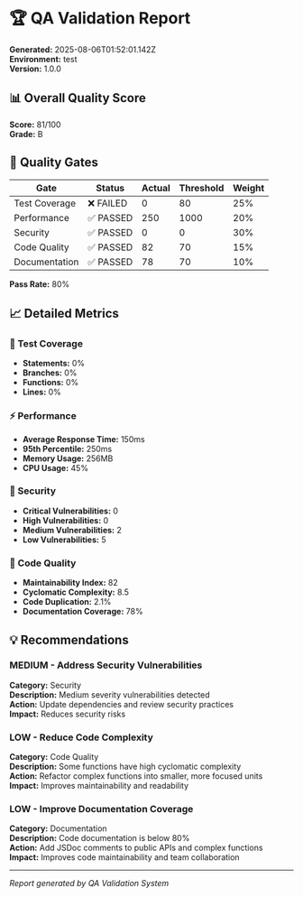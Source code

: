 # 🏆 QA Validation Report

**Generated:** 2025-08-06T01:52:01.142Z  
**Environment:** test  
**Version:** 1.0.0

## 📊 Overall Quality Score

**Score:** 81/100  
**Grade:** B

## 🚪 Quality Gates

| Gate | Status | Actual | Threshold | Weight |
|------|--------|--------|-----------|---------|
| Test Coverage | ❌ FAILED | 0 | 80 | 25% |
| Performance | ✅ PASSED | 250 | 1000 | 20% |
| Security | ✅ PASSED | 0 | 0 | 30% |
| Code Quality | ✅ PASSED | 82 | 70 | 15% |
| Documentation | ✅ PASSED | 78 | 70 | 10% |

**Pass Rate:** 80%

## 📈 Detailed Metrics

### 🧪 Test Coverage
- **Statements:** 0%
- **Branches:** 0%
- **Functions:** 0%
- **Lines:** 0%

### ⚡ Performance
- **Average Response Time:** 150ms
- **95th Percentile:** 250ms
- **Memory Usage:** 256MB
- **CPU Usage:** 45%

### 🔐 Security
- **Critical Vulnerabilities:** 0
- **High Vulnerabilities:** 0
- **Medium Vulnerabilities:** 2
- **Low Vulnerabilities:** 5

### 📝 Code Quality
- **Maintainability Index:** 82
- **Cyclomatic Complexity:** 8.5
- **Code Duplication:** 2.1%
- **Documentation Coverage:** 78%

## 💡 Recommendations


### MEDIUM - Address Security Vulnerabilities

**Category:** Security  
**Description:** Medium severity vulnerabilities detected  
**Action:** Update dependencies and review security practices  
**Impact:** Reduces security risks


### LOW - Reduce Code Complexity

**Category:** Code Quality  
**Description:** Some functions have high cyclomatic complexity  
**Action:** Refactor complex functions into smaller, more focused units  
**Impact:** Improves maintainability and readability


### LOW - Improve Documentation Coverage

**Category:** Documentation  
**Description:** Code documentation is below 80%  
**Action:** Add JSDoc comments to public APIs and complex functions  
**Impact:** Improves code maintainability and team collaboration


---

*Report generated by QA Validation System*
